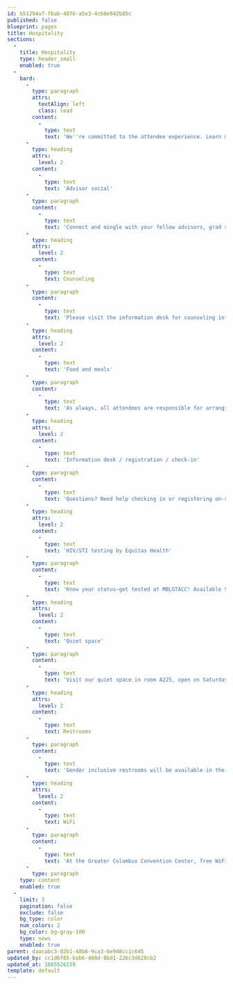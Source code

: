 ```yaml
---
id: b51294a7-f6ab-48f6-a5e3-4c60e942b85c
published: false
blueprint: pages
title: Hospitality
sections:
  -
    title: Hospitality
    type: header_small
    enabled: true
  -
    bard:
      -
        type: paragraph
        attrs:
          textAlign: left
          class: lead
        content:
          -
            type: text
            text: 'We''re committed to the attendee experience. Learn more below, and visit us at the information desk'
      -
        type: heading
        attrs:
          level: 2
        content:
          -
            type: text
            text: 'Advisor social'
      -
        type: paragraph
        content:
          -
            type: text
            text: 'Connect and mingle with your fellow advisors, grad students, and higher ed folks! Join us Friday, October 21 from 8:00 - 10:00 p.m. at the Hilton Columbus Downtown, attached to the GCCC. Beverages and light refreshments available. Please no undergraduate students.'
      -
        type: heading
        attrs:
          level: 2
        content:
          -
            type: text
            text: Counseling
      -
        type: paragraph
        content:
          -
            type: text
            text: 'Please visit the information desk for counseling information.'
      -
        type: heading
        attrs:
          level: 2
        content:
          -
            type: text
            text: 'Food and meals'
      -
        type: paragraph
        content:
          -
            type: text
            text: 'As always, all attendees are responsible for arranging and paying for their own food and meals during conference weekend, except where otherwise specifically noted.'
      -
        type: heading
        attrs:
          level: 2
        content:
          -
            type: text
            text: 'Information desk / registration / check-in'
      -
        type: paragraph
        content:
          -
            type: text
            text: 'Questions? Need help checking in or registering on-site? Something else we can do? Stop by our information desk Friday from 2:00 - 10:00 p.m. (Union Station Ballroom A), Saturday from 8:00 a.m. - 10:00 p.m. (Union Station Ballroom A), and Sunday from 8:00 a.m. - 12:30 p.m.'
      -
        type: heading
        attrs:
          level: 2
        content:
          -
            type: text
            text: 'HIV/STI testing by Equitas Health'
      -
        type: paragraph
        content:
          -
            type: text
            text: 'Know your status—get tested at MBLGTACC! Available Saturday, October 21 from 10:00 a.m. - 7:00 p.m. in room A224.'
      -
        type: heading
        attrs:
          level: 2
        content:
          -
            type: text
            text: 'Quiet space'
      -
        type: paragraph
        content:
          -
            type: text
            text: 'Visit our quiet space in room A225, open on Saturday from 8:00 a.m. - 11:00 p.m. and on Sunday from 8:00 a.m. - 12:00 p.m. Ear plugs will be available in the quiet space during those hours, and at the conference info desk while supplies last. '
      -
        type: heading
        attrs:
          level: 2
        content:
          -
            type: text
            text: Restrooms
      -
        type: paragraph
        content:
          -
            type: text
            text: 'Gender inclusive restrooms will be available in the conference space.'
      -
        type: heading
        attrs:
          level: 2
        content:
          -
            type: text
            text: WiFi
      -
        type: paragraph
        content:
          -
            type: text
            text: 'At the Greater Columbus Convention Center, free WiFi for light use like reading emails and web browsing is available in all public spaces including all meeting rooms.'
      -
        type: paragraph
    type: content
    enabled: true
  -
    limit: 3
    pagination: false
    exclude: false
    bg_type: color
    num_colors: 2
    bg_color: bg-gray-100
    type: news
    enabled: true
parent: daacabc3-82b1-48b6-9ca3-6e948cc1c645
updated_by: cc1d6f85-bab6-480d-8bd1-226c3d628cb2
updated_at: 1665526159
template: default
---
```


